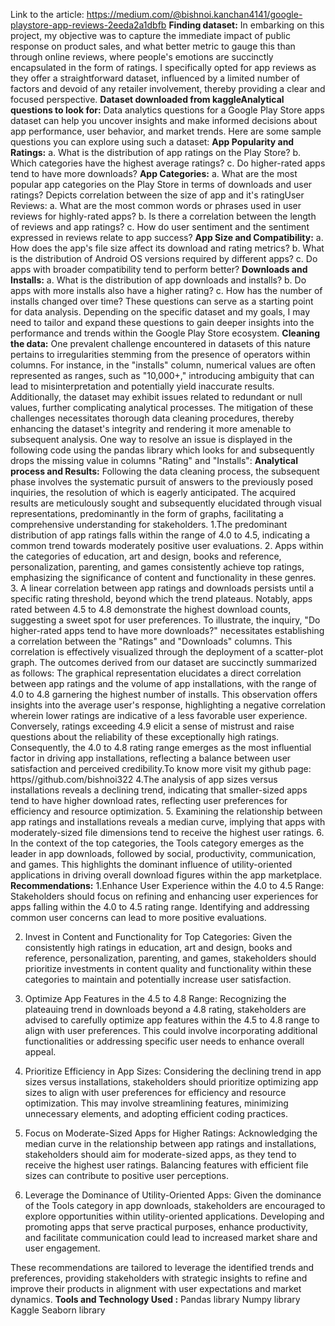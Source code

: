 Link to the article:
https://medium.com/@bishnoi.kanchan4141/google-playstore-app-reviews-2eeda2a1dbfb
**Finding dataset:**
In embarking on this project, my objective was to capture the immediate impact of public response on product sales, and what better metric to gauge this than through online reviews, where people's emotions are succinctly encapsulated in the form of ratings. I specifically opted for app reviews as they offer a straightforward dataset, influenced by a limited number of factors and devoid of any retailer involvement, thereby providing a clear and focused perspective.
**Dataset downloaded from kaggleAnalytical questions to look for:**
Data analytics questions for a Google Play Store apps dataset can help you uncover insights and make informed decisions about app performance, user behavior, and market trends. Here are some sample questions you can explore using such a dataset:
**App Popularity and Ratings:** a. What is the distribution of app ratings on the Play Store? b. Which categories have the highest average ratings? c. Do higher-rated apps tend to have more downloads?
**App Categories:** a. What are the most popular app categories on the Play Store in terms of downloads and user ratings?
Depicts correlation between the size of app and it's ratingUser Reviews: a. What are the most common words or phrases used in user reviews for highly-rated apps? b. Is there a correlation between the length of reviews and app ratings? c. How do user sentiment and the sentiment expressed in reviews relate to app success?
**App Size and Compatibility:** a. How does the app's file size affect its download and rating metrics? b. What is the distribution of Android OS versions required by different apps? c. Do apps with broader compatibility tend to perform better?
**Downloads and Installs:** a. What is the distribution of app downloads and installs? b. Do apps with more installs also have a higher rating? c. How has the number of installs changed over time?
These questions can serve as a starting point for data analysis. Depending on the specific dataset and my goals, I may need to tailor and expand these questions to gain deeper insights into the performance and trends within the Google Play Store ecosystem.
**Cleaning the data:**
One prevalent challenge encountered in datasets of this nature pertains to irregularities stemming from the presence of operators within columns. For instance, in the "installs" column, numerical values are often represented as ranges, such as "10,000+," introducing ambiguity that can lead to misinterpretation and potentially yield inaccurate results. Additionally, the dataset may exhibit issues related to redundant or null values, further complicating analytical processes. The mitigation of these challenges necessitates thorough data cleaning procedures, thereby enhancing the dataset's integrity and rendering it more amenable to subsequent analysis. One way to resolve an issue is displayed in the following code using the pandas library which looks for and subsequently drops the missing value in columns "Rating" and "Installs":
**Analytical process and Results:**
Following the data cleaning process, the subsequent phase involves the systematic pursuit of answers to the previously posed inquiries, the resolution of which is eagerly anticipated. The acquired results are meticulously sought and subsequently elucidated through visual representations, predominantly in the form of graphs, facilitating a comprehensive understanding for stakeholders.
1.The predominant distribution of app ratings falls within the range of 4.0 to 4.5, indicating a common trend towards moderately positive user evaluations.
2. Apps within the categories of education, art and design, books and reference, personalization, parenting, and games consistently achieve top ratings, emphasizing the significance of content and functionality in these genres.
3. A linear correlation between app ratings and downloads persists until a specific rating threshold, beyond which the trend plateaus. Notably, apps rated between 4.5 to 4.8 demonstrate the highest download counts, suggesting a sweet spot for user preferences. To illustrate, the inquiry, "Do higher-rated apps tend to have more downloads?" necessitates establishing a correlation between the "Ratings" and "Downloads" columns. This correlation is effectively visualized through the deployment of a scatter-plot graph. The outcomes derived from our dataset are succinctly summarized as follows:
The graphical representation elucidates a direct correlation between app ratings and the volume of app installations, with the range of 4.0 to 4.8 garnering the highest number of installs. This observation offers insights into the average user's response, highlighting a negative correlation wherein lower ratings are indicative of a less favorable user experience. Conversely, ratings exceeding 4.9 elicit a sense of mistrust and raise questions about the reliability of these exceptionally high ratings. Consequently, the 4.0 to 4.8 rating range emerges as the most influential factor in driving app installations, reflecting a balance between user satisfaction and perceived credibility.To know more visit my github page: https//github.com/bishnoi322
4.The analysis of app sizes versus installations reveals a declining trend, indicating that smaller-sized apps tend to have higher download rates, reflecting user preferences for efficiency and resource optimization.
5. Examining the relationship between app ratings and installations reveals a median curve, implying that apps with moderately-sized file dimensions tend to receive the highest user ratings.
6. In the context of the top categories, the Tools category emerges as the leader in app downloads, followed by social, productivity, communication, and games. This highlights the dominant influence of utility-oriented applications in driving overall download figures within the app marketplace.
**Recommendations:**
1.Enhance User Experience within the 4.0 to 4.5 Range:
Stakeholders should focus on refining and enhancing user experiences for apps falling within the 4.0 to 4.5 rating range. Identifying and addressing common user concerns can lead to more positive evaluations.

2. Invest in Content and Functionality for Top Categories:
Given the consistently high ratings in education, art and design, books and reference, personalization, parenting, and games, stakeholders should prioritize investments in content quality and functionality within these categories to maintain and potentially increase user satisfaction.

3. Optimize App Features in the 4.5 to 4.8 Range:
Recognizing the plateauing trend in downloads beyond a 4.8 rating, stakeholders are advised to carefully optimize app features within the 4.5 to 4.8 range to align with user preferences. This could involve incorporating additional functionalities or addressing specific user needs to enhance overall appeal.

4. Prioritize Efficiency in App Sizes:
Considering the declining trend in app sizes versus installations, stakeholders should prioritize optimizing app sizes to align with user preferences for efficiency and resource optimization. This may involve streamlining features, minimizing unnecessary elements, and adopting efficient coding practices.

5. Focus on Moderate-Sized Apps for Higher Ratings:
Acknowledging the median curve in the relationship between app ratings and installations, stakeholders should aim for moderate-sized apps, as they tend to receive the highest user ratings. Balancing features with efficient file sizes can contribute to positive user perceptions.

6. Leverage the Dominance of Utility-Oriented Apps:
Given the dominance of the Tools category in app downloads, stakeholders are encouraged to explore opportunities within utility-oriented applications. Developing and promoting apps that serve practical purposes, enhance productivity, and facilitate communication could lead to increased market share and user engagement.

These recommendations are tailored to leverage the identified trends and preferences, providing stakeholders with strategic insights to refine and improve their products in alignment with user expectations and market dynamics.
**Tools and Technology Used :**
Pandas library
Numpy library
Kaggle
Seaborn library
